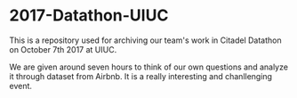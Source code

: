 # 2017-Datathon-UIUC
This is a repository used for archiving our team's work in Citadel Datathon on October 7th 2017 at UIUC. 

We are given around seven hours to think of our own questions and analyze it through dataset from Airbnb. It is a really interesting and chanllenging event.
